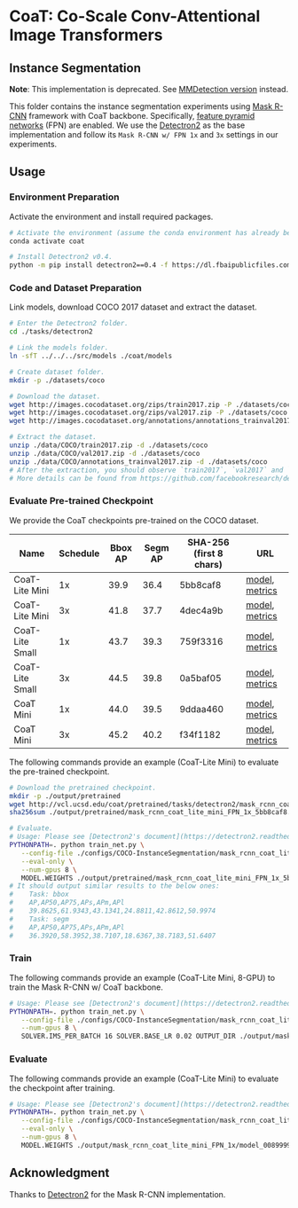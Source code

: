 # CoaT: Co-Scale Conv-Attentional Image Transformers

## Instance Segmentation 

**Note**: This implementation is deprecated. See [MMDetection version](../mmdet/README.md) instead.

This folder contains the instance segmentation experiments using [Mask R-CNN](https://arxiv.org/abs/1703.06870) framework with CoaT backbone. Specifically, [feature pyramid networks](https://arxiv.org/abs/1612.03144) (FPN) are enabled. We use the [Detectron2](https://github.com/facebookresearch/detectron2) as the base implementation and follow its `Mask R-CNN w/ FPN 1x` and `3x` settings in our experiments.

## Usage
### Environment Preparation
Activate the environment and install required packages.
   ```bash
   # Activate the environment (assume the conda environment has already been created following the usage on the classification task).
   conda activate coat

   # Install Detectron2 v0.4.
   python -m pip install detectron2==0.4 -f https://dl.fbaipublicfiles.com/detectron2/wheels/cu110/torch1.7/index.html
   ```

### Code and Dataset Preparation
Link models, download COCO 2017 dataset and extract the dataset.
   ```bash
   # Enter the Detectron2 folder.
   cd ./tasks/detectron2

   # Link the models folder.
   ln -sfT ../../../src/models ./coat/models

   # Create dataset folder.
   mkdir -p ./datasets/coco

   # Download the dataset.
   wget http://images.cocodataset.org/zips/train2017.zip -P ./datasets/coco
   wget http://images.cocodataset.org/zips/val2017.zip -P ./datasets/coco
   wget http://images.cocodataset.org/annotations/annotations_trainval2017.zip -P ./datasets/coco

   # Extract the dataset.
   unzip ./data/COCO/train2017.zip -d ./datasets/coco
   unzip ./data/COCO/val2017.zip -d ./datasets/coco
   unzip ./data/COCO/annotations_trainval2017.zip -d ./datasets/coco
   # After the extraction, you should observe `train2017`, `val2017` and `annotations` folders in ./datasets/coco.
   # More details can be found from https://github.com/facebookresearch/detectron2/tree/master/datasets.
   ```

### Evaluate Pre-trained Checkpoint
We provide the CoaT checkpoints pre-trained on the COCO dataset.

| Name | Schedule | Bbox AP | Segm AP | SHA-256 (first 8 chars) | URL |
| --- | --- | --- | --- | --- | --- |
| CoaT-Lite Mini | 1x | 39.9 | 36.4 | 5bb8caf8 |[model](https://vcl.ucsd.edu/coat/pretrained/tasks/detectron2/mask_rcnn_coat_lite_mini_FPN_1x_5bb8caf8.pth), [metrics](https://vcl.ucsd.edu/coat/pretrained/tasks/detectron2/mask_rcnn_coat_lite_mini_FPN_1x_5bb8caf8.json) |
| CoaT-Lite Mini | 3x | 41.8 | 37.7 | 4dec4a9b |[model](https://vcl.ucsd.edu/coat/pretrained/tasks/detectron2/mask_rcnn_coat_lite_mini_FPN_3x_4dec4a9b.pth), [metrics](https://vcl.ucsd.edu/coat/pretrained/tasks/detectron2/mask_rcnn_coat_lite_mini_FPN_3x_4dec4a9b.json) |
| CoaT-Lite Small | 1x | 43.7 | 39.3 | 759f3316 |[model](https://vcl.ucsd.edu/coat/pretrained/tasks/detectron2/mask_rcnn_coat_lite_small_FPN_1x_759f3316.pth), [metrics](https://vcl.ucsd.edu/coat/pretrained/tasks/detectron2/mask_rcnn_coat_lite_small_FPN_1x_759f3316.json) |
| CoaT-Lite Small | 3x | 44.5 | 39.8 | 0a5baf05 |[model](https://vcl.ucsd.edu/coat/pretrained/tasks/detectron2/mask_rcnn_coat_lite_small_FPN_3x_0a5baf05.pth), [metrics](https://vcl.ucsd.edu/coat/pretrained/tasks/detectron2/mask_rcnn_coat_lite_small_FPN_3x_0a5baf05.json) |
| CoaT Mini | 1x | 44.0 | 39.5 | 9ddaa460 |[model](https://vcl.ucsd.edu/coat/pretrained/tasks/detectron2/mask_rcnn_coat_mini_FPN_1x_9ddaa460.pth), [metrics](https://vcl.ucsd.edu/coat/pretrained/tasks/detectron2/mask_rcnn_coat_mini_FPN_1x_9ddaa460.json) |
| CoaT Mini | 3x | 45.2 | 40.2 | f34f1182 |[model](https://vcl.ucsd.edu/coat/pretrained/tasks/detectron2/mask_rcnn_coat_mini_FPN_3x_f34f1182.pth), [metrics](https://vcl.ucsd.edu/coat/pretrained/tasks/detectron2/mask_rcnn_coat_mini_FPN_3x_f34f1182.json) |

The following commands provide an example (CoaT-Lite Mini) to evaluate the pre-trained checkpoint.
   ```bash
   # Download the pretrained checkpoint.
   mkdir -p ./output/pretrained
   wget http://vcl.ucsd.edu/coat/pretrained/tasks/detectron2/mask_rcnn_coat_lite_mini_FPN_1x_5bb8caf8.pth -P ./output/pretrained
   sha256sum ./output/pretrained/mask_rcnn_coat_lite_mini_FPN_1x_5bb8caf8.pth  # Make sure it matches the SHA-256 hash (first 8 characters) in the table.

   # Evaluate.
   # Usage: Please see [Detectron2's document](https://detectron2.readthedocs.io/en/latest/tutorials/getting_started.html) for more details.
   PYTHONPATH=. python train_net.py \
      --config-file ./configs/COCO-InstanceSegmentation/mask_rcnn_coat_lite_mini_FPN_1x.yaml \
      --eval-only \
      --num-gpus 8 \
      MODEL.WEIGHTS ./output/pretrained/mask_rcnn_coat_lite_mini_FPN_1x_5bb8caf8.pth
   # It should output similar results to the below ones:
   #    Task: bbox
   #    AP,AP50,AP75,APs,APm,APl
   #    39.8625,61.9343,43.1341,24.8811,42.8612,50.9974
   #    Task: segm
   #    AP,AP50,AP75,APs,APm,APl
   #    36.3920,58.3952,38.7107,18.6367,38.7183,51.6407
   ```
   
### Train
The following commands provide an example (CoaT-Lite Mini, 8-GPU) to train the Mask R-CNN w/ CoaT backbone.
   ```bash
   # Usage: Please see [Detectron2's document](https://detectron2.readthedocs.io/en/latest/tutorials/getting_started.html) for more details.
   PYTHONPATH=. python train_net.py \
      --config-file ./configs/COCO-InstanceSegmentation/mask_rcnn_coat_lite_mini_FPN_1x.yaml \
      --num-gpus 8 \
      SOLVER.IMS_PER_BATCH 16 SOLVER.BASE_LR 0.02 OUTPUT_DIR ./output/mask_rcnn_coat_lite_mini_FPN_1x
   ```

### Evaluate
The following commands provide an example (CoaT-Lite Mini) to evaluate the checkpoint after training.
   ```bash
   # Usage: Please see [Detectron2's document](https://detectron2.readthedocs.io/en/latest/tutorials/getting_started.html) for more details.
   PYTHONPATH=. python train_net.py \
      --config-file ./configs/COCO-InstanceSegmentation/mask_rcnn_coat_lite_mini_FPN_1x.yaml \
      --eval-only \
      --num-gpus 8 \
      MODEL.WEIGHTS ./output/mask_rcnn_coat_lite_mini_FPN_1x/model_0089999.pth
   ```

## Acknowledgment
Thanks to [Detectron2](https://github.com/facebookresearch/detectron2) for the Mask R-CNN implementation.
